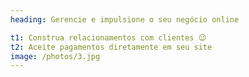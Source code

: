 ```yaml
---
heading: Gerencie e impulsione o seu negócio online

t1: Construa relacionamentos com clientes 😉
t2: Aceite pagamentos diretamente em seu site
image: /photos/3.jpg
---
```

